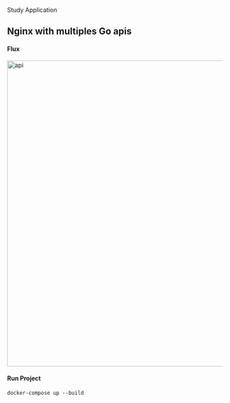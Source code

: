 Study Application

## Nginx with multiples Go apis

#### Flux
<img width="1190" height="714" alt="api" src="https://github.com/user-attachments/assets/476768c2-5573-4b13-b1aa-c43aeec896ca" />

#### Run Project 
```docker
docker-compose up --build
```
